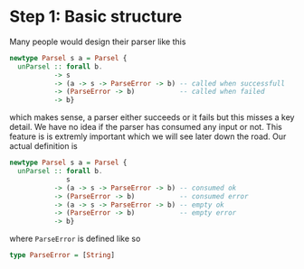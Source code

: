 # Step 1: Basic structure

Many people would design their parser like this
```haskell
newtype Parsel s a = Parsel {
  unParsel :: forall b.
           -> s
           -> (a -> s -> ParseError -> b) -- called when successfull
           -> (ParseError -> b)           -- called when failed
           -> b}
```
which makes sense, a parser either succeeds or it fails but this misses a key detail. We have no idea if the parser has consumed any input or not. This feature is is extremly important which we will see later down the road. Our actual definition is

```haskell
newtype Parsel s a = Parsel {
  unParsel :: forall b.
              s
           -> (a -> s -> ParseError -> b) -- consumed ok
           -> (ParseError -> b)           -- consumed error
           -> (a -> s -> ParseError -> b) -- empty ok
           -> (ParseError -> b)           -- empty error
           -> b}
```
where `ParseError` is defined like so
```haskell
type ParseError = [String]
```
